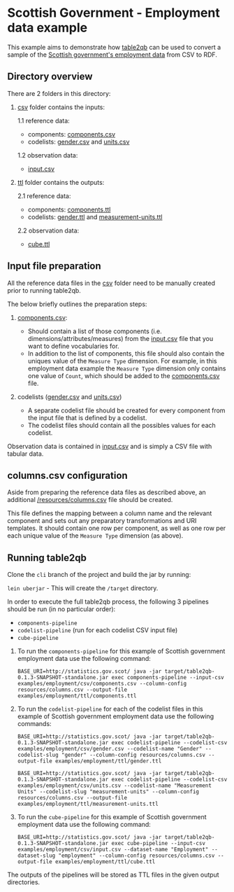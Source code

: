  # Scottish Government - Employment data example

This example aims to demonstrate how [table2qb](https://github.com/Swirrl/table2qb) can be used to convert a sample of the [Scottish government's employment data](http://statistics.gov.scot/resource?uri=http%3A%2F%2Fstatistics.gov.scot%2Fdata%2Femployment) from CSV to RDF.


## Directory overview

There are 2 folders in this directory: 

1. [csv](https://github.com/Swirrl/table2qb/tree/employment-example/examples/employment/csv) folder contains the inputs:

    1.1 reference data:
      - components: [components.csv](https://github.com/Swirrl/table2qb/tree/employment-example/examples/employment/csv/components.csv)
      - codelists: [gender.csv](https://github.com/Swirrl/table2qb/tree/employment-example/examples/employment/csv/gender.csv) and [units.csv](https://github.com/Swirrl/table2qb/tree/employment-example/examples/employment/csv/units.csv)

    1.2 observation data:
      - [input.csv](https://github.com/Swirrl/table2qb/tree/employment-example/examples/employment/csv/input.csv)

2. [ttl](https://github.com/Swirrl/table2qb/tree/employment-example/examples/employment/ttl) folder contains the outputs:

    2.1 reference data:
      - components: [components.ttl](https://github.com/Swirrl/table2qb/blob/employment-example/examples/employment/ttl/components.ttl)
      - codelists: [gender.ttl](https://github.com/Swirrl/table2qb/blob/employment-example/examples/employment/ttl/gender.ttl) and [measurement-units.ttl](https://github.com/Swirrl/table2qb/blob/employment-example/examples/employment/ttl/measurement-units.ttl)
     
     2.2 observation data:
      - [cube.ttl](https://github.com/Swirrl/table2qb/blob/employment-example/examples/employment/ttl/cube.ttl)


## Input file preparation

All the reference data files in the [csv](https://github.com/Swirrl/table2qb/tree/employment-example/examples/employment/csv) folder need to be manually created prior to running table2qb.

The below briefly outlines the preparation steps:

1. [components.csv](https://github.com/Swirrl/table2qb/tree/employment-example/examples/employment/csv/components.csv):

    - Should contain a list of those components (i.e. dimensions/attributes/measures) from the [input.csv](https://github.com/Swirrl/table2qb/tree/employment-example/examples/employment/csv/input.csv) file that you want to define vocabularies for. 
    - In addition to the list of components, this file should also contain the uniques value of the `Measure Type` dimension. For example, in this employment data example the `Measure Type` dimension only contains one value of `Count`, which should be added to the [components.csv](https://github.com/Swirrl/table2qb/tree/employment-example/examples/employment/csv/components.csv) file.
 
 2. codelists ([gender.csv](https://github.com/Swirrl/table2qb/tree/employment-example/examples/employment/csv/gender.csv) and [units.csv](https://github.com/Swirrl/table2qb/tree/employment-example/examples/employment/csv/units.csv))
 
    - A separate codelist file should be created for every component from the input file that is defined by a codelist.
    - The codelist files should contain all the possibles values for each codelist.

Observation data is contained in [input.csv](https://github.com/Swirrl/table2qb/tree/employment-example/examples/employment/csv/input.csv) and is simply a CSV file with tabular data.


## columns.csv configuration

Aside from preparing the reference data files as described above, an additional [/resources/columns.csv](https://github.com/Swirrl/table2qb/blob/employment-example/resources/columns.csv) file should be created.

This file defines the mapping between a column name and the relevant component and sets out any preparatory transformations and URI templates.
It should contain one row per component, as well as one row per each unique value of the `Measure Type` dimension (as above).


## Running table2qb

Clone the `cli` branch of the project and build the jar by running:

`lein uberjar` - This will create the `/target` directory.


In order to execute the full table2qb process, the following 3 pipelines should be run (in no particular order):

- `components-pipeline`
- `codelist-pipeline` (run for each codelist CSV input file)
- `cube-pipeline`


1. To run the `components-pipeline` for this example of Scottish government employment data use the following command:

    ```BASE_URI=http://statistics.gov.scot/ java -jar target/table2qb-0.1.3-SNAPSHOT-standalone.jar exec components-pipeline --input-csv examples/employment/csv/components.csv --column-config resources/columns.csv --output-file examples/employment/ttl/components.ttl```


2. To run the `codelist-pipeline` for each of the codelist files in this example of Scottish government employment data use the following commands:

    ```BASE_URI=http://statistics.gov.scot/ java -jar target/table2qb-0.1.3-SNAPSHOT-standalone.jar exec codelist-pipeline --codelist-csv examples/employment/csv/gender.csv --codelist-name "Gender" --codelist-slug "gender" --column-config resources/columns.csv --output-file examples/employment/ttl/gender.ttl```
    
    
    ```BASE_URI=http://statistics.gov.scot/ java -jar target/table2qb-0.1.3-SNAPSHOT-standalone.jar exec codelist-pipeline --codelist-csv examples/employment/csv/units.csv --codelist-name "Measurement Units" --codelist-slug "measurement-units" --column-config resources/columns.csv --output-file examples/employment/ttl/measurement-units.ttl```
    

3. To run the `cube-pipeline` for this example of Scottish government employment data use the following command:

    ```BASE_URI=http://statistics.gov.scot/ java -jar target/table2qb-0.1.3-SNAPSHOT-standalone.jar exec cube-pipeline --input-csv examples/employment/csv/input.csv --dataset-name "Employment" --dataset-slug "employment" --column-config resources/columns.csv --output-file examples/employment/ttl/cube.ttl```


The outputs of the pipelines will be stored as TTL files in the given output directories.
